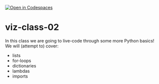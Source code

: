 [![Open in Codespaces](https://classroom.github.com/assets/launch-codespace-7f7980b617ed060a017424585567c406b6ee15c891e84e1186181d67ecf80aa0.svg)](https://classroom.github.com/open-in-codespaces?assignment_repo_id=12127798)
# viz-class-02

In this class we are going to live-code through some more Python basics! We will (attempt to) cover:

* lists
* for-loops
* dictionaries
* lambdas
* imports
